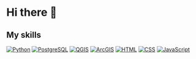 # Hi there 👋

## My skills

[![Python](https://img.shields.io/badge/-Python-306998?style=for-the-badge&logo=python&logoColor=white)]()
[![PostgreSQL](https://img.shields.io/badge/-PostgreSQL-4169E1?style=for-the-badge&logo=postgresql&logoColor=white)]()
[![QGIS](https://img.shields.io/badge/-QGIS-228B22?style=for-the-badge&logo=qgis&logoColor=white)]()
[![ArcGIS](https://img.shields.io/badge/-ArcGIS-8A2BE2?style=for-the-badge&logo=esri&logoColor=white)]()
[![HTML](https://img.shields.io/badge/-HTML-E34F26?style=for-the-badge&logo=html5&logoColor=white)]()
[![CSS](https://img.shields.io/badge/-CSS-1572B6?style=for-the-badge&logo=css3&logoColor=white)]()
[![JavaScript](https://img.shields.io/badge/-JavaScript-F7DF1E?style=for-the-badge&logo=javascript&logoColor=000000)]()
